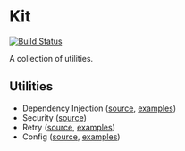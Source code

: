 # Kit

[![Build Status](https://travis-ci.org/tinrab/kit.svg?branch=master)](https://travis-ci.org/tinrab/kit)

A collection of utilities.

## Utilities

- Dependency Injection ([source](./di), [examples](./di/di_test.go))
- Security ([source](./security))
- Retry ([source](./retry), [examples](./retry/retry_test.go))
- Config ([source](./cfg), [examples](./cfg/cfg_test.go))
